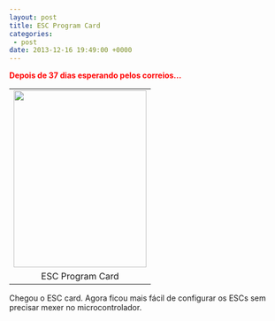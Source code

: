 ```yaml
---
layout: post
title: ESC Program Card
categories:
 - post
date: 2013-12-16 19:49:00 +0000
---
```


<span style="color: red;">__Depois de 37 dias esperando pelos correios...__</span>  

  

<a name="more"></a>  
  

<table align="center" cellpadding="0" cellspacing="0" class="tr-caption-container" style="margin-left: auto; margin-right: auto; text-align: center;"><tbody>
<tr><td style="text-align: center;"><a href="http://1.bp.blogspot.com/-05qZv5IcZNg/Uq9Yq7oLCCI/AAAAAAAAnq4/jVyQox-Fcdo/s1600/IMG_20131216_164208.jpg" imageanchor="1" style="margin-left: auto; margin-right: auto;"><img border="0" height="320" src="http://1.bp.blogspot.com/-05qZv5IcZNg/Uq9Yq7oLCCI/AAAAAAAAnq4/jVyQox-Fcdo/s320/IMG_20131216_164208.jpg" width="240"/></a></td></tr>
<tr><td class="tr-caption" style="text-align: center;">ESC Program Card</td></tr>
</tbody></table>

Chegou o ESC card. Agora ficou mais fácil de configurar os ESCs sem precisar mexer no microcontrolador.  

  